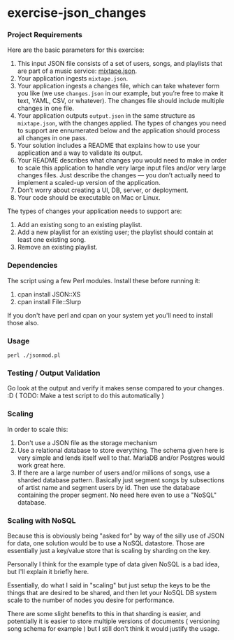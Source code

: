 # exercise-json_changes
### Project Requirements

Here are the basic parameters for this exercise:

1.  This input JSON file consists of a set of users, songs, and playlists that are part of a music service: [mixtape.json](https://gist.githubusercontent.com/jmodjeska/0679cf6cd670f76f07f1874ce00daaeb/raw/a4ac53fa86452ac26d706df2e851fb7d02697b4b/mixtape-data.json).
2.  Your application ingests `mixtape.json`.
3.  Your application ingests a changes file, which can take whatever form you like (we use `changes.json` in our example, but you’re free to make it text, YAML, CSV, or whatever). The changes file should include multiple changes in one file.
4.  Your application outputs `output.json` in the same structure as `mixtape.json`, with the changes applied. The types of changes you need to support are ennumerated below and the application should process all changes in one pass.
5.  Your solution includes a README that explains how to use your application and a way to validate its output.
6.  Your README describes what changes you would need to make in order to scale this application to handle very large input files and/or very large changes files. Just describe the changes — you don’t actually need to implement a scaled-up version of the application.
7.  Don’t worry about creating a UI, DB, server, or deployment.
8.  Your code should be executable on Mac or Linux.

The types of changes your application needs to support are:

1.  Add an existing song to an existing playlist.
2.  Add a new playlist for an existing user; the playlist should contain at least one existing song.
3.  Remove an existing playlist.
### Dependencies
The script using a few Perl modules. Install these before running it:
1. cpan install JSON::XS
2. cpan install File::Slurp

If you don't have perl and cpan on your system yet you'll need to install those also.
### Usage
	perl ./jsonmod.pl

### Testing / Output Validation
Go look at the output and verify it makes sense compared to your changes. :D ( TODO: Make a test script to do this automatically )

### Scaling
In order to scale this:
1. Don't use a JSON file as the storage mechanism
2. Use a relational database to store everything. The schema given here is very simple and lends itself well to that. MariaDB and/or Postgres would work great here.
3. If there are a large number of users and/or millions of songs, use a sharded database pattern. Basically just segment songs by subsections of artist name and segment users by id. Then use the database containing the proper segment. No need here even to use a "NoSQL" database.

### Scaling with NoSQL
Because this is obviously being "asked for" by way of the silly use of JSON for data, one solution would be to use a NoSQL datastore. Those are essentially just a key/value store that is scaling by sharding on the key.

Personally I think for the example type of data given NoSQL is a bad idea, but I'll explain it briefly here.

Essentially, do what I said in "scaling" but just setup the keys to be the things that are desired to be shared, and then let your NoSQL DB system scale to the number of nodes you desire for performance.

There are some slight benefits to this in that sharding is easier, and potentially it is easier to store multiple versions of documents ( versioning song schema for example ) but I still don't think it would justify the usage.


